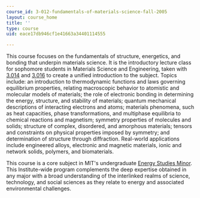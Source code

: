 ```yaml
---
course_id: 3-012-fundamentals-of-materials-science-fall-2005
layout: course_home
title: ''
type: course
uid: eace17db946cf1e41663a34401114555

---
```

This course focuses on the fundamentals of structure, energetics, and bonding that underpin materials science. It is the introductory lecture class for sophomore students in Materials Science and Engineering, taken with [3.014](/courses/3-014-materials-laboratory-fall-2006) and [3.016](/courses/3-016-mathematics-for-materials-scientists-and-engineers-fall-2005) to create a unified introduction to the subject. Topics include: an introduction to thermodynamic functions and laws governing equilibrium properties, relating macroscopic behavior to atomistic and molecular models of materials; the role of electronic bonding in determining the energy, structure, and stability of materials; quantum mechanical descriptions of interacting electrons and atoms; materials phenomena, such as heat capacities, phase transformations, and multiphase equilibria to chemical reactions and magnetism; symmetry properties of molecules and solids; structure of complex, disordered, and amorphous materials; tensors and constraints on physical properties imposed by symmetry; and determination of structure through diffraction. Real-world applications include engineered alloys, electronic and magnetic materials, ionic and network solids, polymers, and biomaterials.

This course is a core subject in MIT's undergraduate [Energy Studies Minor](http://mitei.mit.edu/education/energy-minor). This Institute-wide program complements the deep expertise obtained in any major with a broad understanding of the interlinked realms of science, technology, and social sciences as they relate to energy and associated environmental challenges.
